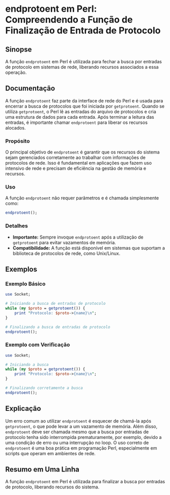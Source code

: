 <!--
Meta Description: # endprotoent em Perl: Compreendendo a Função de Finalização de Entrada de Protocolo ## Sinopse A função `endprotoent` em Perl é utilizada para fechar...
Meta Keywords: endprotoent, perl, protocolo, busca, entradas
-->

# endprotoent em Perl: Compreendendo a Função de Finalização de Entrada de Protocolo

## Sinopse
A função `endprotoent` em Perl é utilizada para fechar a busca por entradas de protocolo em sistemas de rede, liberando recursos associados a essa operação.

## Documentação
A função `endprotoent` faz parte da interface de rede do Perl e é usada para encerrar a busca de protocolos que foi iniciada por `getprotoent`. Quando se utiliza `getprotoent`, o Perl lê as entradas do arquivo de protocolos e cria uma estrutura de dados para cada entrada. Após terminar a leitura das entradas, é importante chamar `endprotoent` para liberar os recursos alocados.

### Propósito
O principal objetivo de `endprotoent` é garantir que os recursos do sistema sejam gerenciados corretamente ao trabalhar com informações de protocolos de rede. Isso é fundamental em aplicações que fazem uso intensivo de rede e precisam de eficiência na gestão de memória e recursos.

### Uso
A função `endprotoent` não requer parâmetros e é chamada simplesmente como:

```perl
endprotoent();
```

### Detalhes
- **Importante:** Sempre invoque `endprotoent` após a utilização de `getprotoent` para evitar vazamentos de memória.
- **Compatibilidade:** A função está disponível em sistemas que suportam a biblioteca de protocolos de rede, como Unix/Linux.

## Exemplos
### Exemplo Básico
```perl
use Socket;

# Iniciando a busca de entradas de protocolo
while (my $proto = getprotoent()) {
    print "Protocolo: $proto->{name}\n";
}

# Finalizando a busca de entradas de protocolo
endprotoent();
```

### Exemplo com Verificação
```perl
use Socket;

# Iniciando a busca
while (my $proto = getprotoent()) {
    print "Protocolo: $proto->{name}\n";
}

# Finalizando corretamente a busca
endprotoent();
```

## Explicação
Um erro comum ao utilizar `endprotoent` é esquecer de chamá-la após `getprotoent`, o que pode levar a um vazamento de memória. Além disso, `endprotoent` deve ser chamada mesmo que a busca por entradas de protocolo tenha sido interrompida prematuramente, por exemplo, devido a uma condição de erro ou uma interrupção no loop. O uso correto de `endprotoent` é uma boa prática em programação Perl, especialmente em scripts que operam em ambientes de rede.

## Resumo em Uma Linha
A função `endprotoent` em Perl é utilizada para finalizar a busca por entradas de protocolo, liberando recursos do sistema.